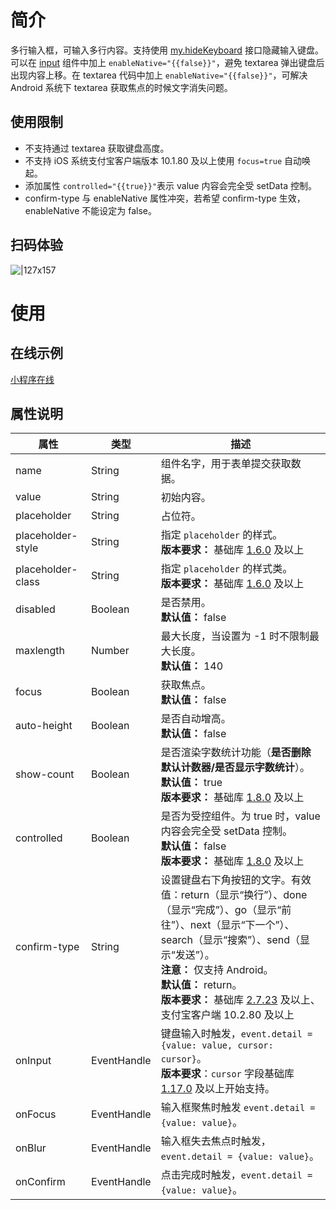 # 简介

多行输入框，可输入多行内容。支持使用 [my.hideKeyboard](https://opendocs.alipay.com/mini/api/ui-hidekeyboard) 接口隐藏输入键盘。可以在 [input](https://opendocs.alipay.com/mini/component/input) 组件中加上 `enableNative="{{false}}"`，避免 textarea 弹出键盘后出现内容上移。在 textarea 代码中加上 `enableNative="{{false}}"`，可解决 Android 系统下 textarea 获取焦点的时候文字消失问题。

## 使用限制

- 不支持通过 textarea 获取键盘高度。
- 不支持 iOS 系统支付宝客户端版本 10.1.80 及以上使用 `focus=true` 自动唤起。
- 添加属性 `controlled="{{true}}"`表示 value 内容会完全受 setData 控制。
- confirm-type 与 enableNative 属性冲突，若希望 confirm-type 生效，enableNative 不能设定为 false。

## 扫码体验

![|127x157](https://gw.alipayobjects.com/zos/skylark/3e5f83dd-fcbe-43d6-9466-7259f98723c6/2018/jpeg/eab73793-ef6e-4a7c-b347-0044244a6ae1.jpeg#align=left&display=inline&height=1906&margin=%5Bobject%20Object%5D&originHeight=1906&originWidth=1540&status=done&style=none&width=127)

# 使用

## 在线示例

[小程序在线](https://opendocs.alipay.com/openbox/mini/opendocs/basic-component?view=preview&defaultPage=pages/textarea/index&defaultOpenedFiles=pages/textarea/index&theme=light)

## 属性说明

| **属性** | **类型** | **描述** |
| --- | --- | --- |
| name | String | 组件名字，用于表单提交获取数据。 |
| value | String | 初始内容。 |
| placeholder | String | 占位符。 |
| placeholder-style | String | 指定 `placeholder` 的样式。<br />**版本要求：** 基础库 [1.6.0](/mini/framework/compatibility) 及以上 |
| placeholder-class | String | 指定 `placeholder` 的样式类。<br />**版本要求：** 基础库 [1.6.0](/mini/framework/compatibility) 及以上 |
| disabled | Boolean | 是否禁用。<br />**默认值：** false |
| maxlength | Number | 最大长度，当设置为 -1 时不限制最大长度。<br />**默认值：** 140 |
| focus | Boolean | 获取焦点。<br />**默认值：** false |
| auto-height | Boolean | 是否自动增高。<br />**默认值：** false |
| show-count | Boolean | 是否渲染字数统计功能（**是否删除默认计数器/是否显示字数统计**）。<br />**默认值：** true<br />**版本要求：** 基础库 [1.8.0](/mini/framework/compatibility) 及以上 |
| controlled | Boolean | 是否为受控组件。为 true 时，value 内容会完全受 setData 控制。<br />**默认值：** false<br />**版本要求：** 基础库 [1.8.0](/mini/framework/compatibility) 及以上 |
| confirm-type | String | 设置键盘右下角按钮的文字。有效值：return（显示“换行”）、done（显示“完成”）、go（显示“前往”）、next（显示“下一个”）、search（显示“搜索”）、send（显示“发送”）。<br />**注意：** 仅支持 Android。<br />**默认值：** return。<br />**版本要求：** 基础库 [2.7.23](https://opendocs.alipay.com/mini/ide/framework-changelog-v2) 及以上、支付宝客户端 10.2.80 及以上 |
| onInput | EventHandle | 键盘输入时触发，`event.detail = {value: value, cursor: cursor}`。<br />**版本要求**：`cursor` 字段基础库 [1.17.0](https://opendocs.alipay.com/mini/framework/compatibility) 及以上开始支持。 |
| onFocus | EventHandle | 输入框聚焦时触发 `event.detail = {value: value}`。 |
| onBlur | EventHandle | 输入框失去焦点时触发，`event.detail = {value: value}`。 |
| onConfirm | EventHandle | 点击完成时触发，`event.detail = {value: value}`。 |
